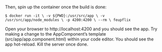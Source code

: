 Then, spin up the container once the build is done:

`$ docker run -it \
  -v ${PWD}:/usr/src/app \
  -v /usr/src/app/node_modules \
  -p 4200:4200 \
  --rm \
  feupflix`
  
Open your browser to http://localhost:4200 and you should see the app. Try making a change to the AppComponent’s template (src/app/app.component.html) within your code editor. You should see the app hot-reload. Kill the server once done.